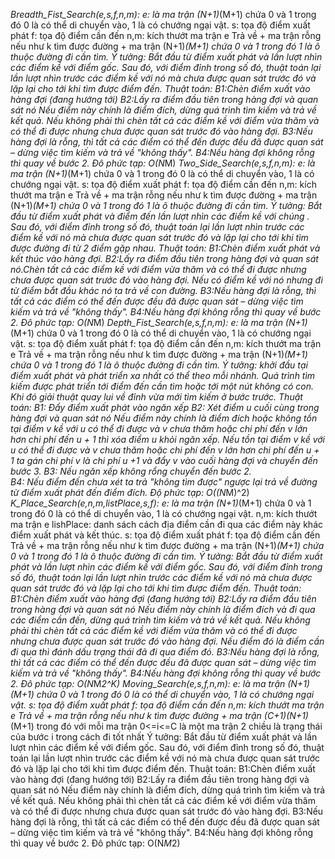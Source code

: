*Breadth_Fist_Search(e,s,f,n,m):
e: là ma trận (N+1)*(M+1) chứa 0 và 1 trong đó 0 là có thể di chuyển vào, 1 là có chướng ngại vật.
s: tọa độ điểm xuất phát
f: tọa độ điểm cần đến
n,m: kích thướt ma trận e
Trả về
    + ma trận rỗng nếu như k tìm được đường
    + ma trận (N+1)*(M+1) chứa 0 và 1 trong đó 1 là ô thuộc đường đi cần tìm. 
Ý tưởng: Bắt đầu từ điểm xuất phát và lần lượt nhìn các điểm kề với điểm gốc. Sau đó, với điểm đỉnh trong số đó, thuật toán lại lần lượt nhìn trước các điểm kề với nó mà chưa được quan sát trước đó và lặp lại cho tới khi tìm được điểm đến. 
Thuật toán:
    B1:Chèn điểm xuất vào hàng đợi (đang hướng tới)
    B2:Lấy ra điểm đầu tiên trong hàng đợi và quan sát nó
        Nếu điểm này chính là điểm đích, dừng quá trình tìm kiếm và trả về kết quả.
        Nếu không phải thì chèn tất cả các điểm kề với điểm vừa thăm và có thể đi được nhưng chưa được quan sát trước đó vào hàng đợi.
    B3:Nếu hàng đợi là rỗng, thì tất cả các điểm có thể đến được đều đã được quan sát – dừng việc tìm kiếm và trả về "không thấy".
    B4:Nếu hàng đợi không rỗng thì quay về bước 2.
Đô phức tạp: O(N*M)
*Two_Side_Search(e,s,f,n,m):
e: là ma trận (N+1)*(M+1) chứa 0 và 1 trong đó 0 là có thể di chuyển vào, 1 là có chướng ngại vật.
s: tọa độ điểm xuất phát
f: tọa độ điểm cần đến
n,m: kích thướt ma trận e
Trả về
    + ma trận rỗng nếu như k tìm được đường
    + ma trận (N+1)*(M+1) chứa 0 và 1 trong đó 1 là ô thuộc đường đi cần tìm. 
Ý tưởng: Bắt đầu từ điểm xuất phát và điểm đến lần lượt nhìn các điểm kề với chúng . Sau đó, với điểm đỉnh trong số đó, thuật toán lại lần lượt nhìn trước các điểm kề với nó mà chưa được quan sát trước đó và lặp lại cho tới khi tìm được đường đi từ 2 điểm gặp nhau.
Thuật toán:
    B1:Chèn điểm xuất phát và kết thúc vào hàng đợi.
    B2:Lấy ra điểm đầu tiên trong hàng đợi và quan sát nó.Chèn tất cả các điểm kề với điểm vừa thăm và có thể đi được nhưng chưa được quan sát trước đó vào hàng đợi.
        Nếu có điểm kề với nó nhưng đi từ điểm bắt đầu khác nó ta trả về con đường.
    B3:Nếu hàng đợi là rỗng, thì tất cả các điểm có thể đến được đều đã được quan sát – dừng việc tìm kiếm và trả về "không thấy".
    B4:Nếu hàng đợi không rỗng thì quay về bước 2.
Đô phức tạp: O(N*M)
*Depth_Fist_Search(e,s,f,n,m):
e: là ma trận (N+1)*(M+1) chứa 0 và 1 trong đó 0 là có thể di chuyển vào, 1 là có chướng ngại vật.
s: tọa độ điểm xuất phát
f: tọa độ điểm cần đến
n,m: kích thướt ma trận e
Trả về
    + ma trận rỗng nếu như k tìm được đường
    + ma trận (N+1)*(M+1) chứa 0 và 1 trong đó 1 là ô thuộc đường đi cần tìm. 
Ý tưởng: khởi đầu tại điểm xuất phát và phát triển xa nhất có thể theo mỗi nhánh. Quá trình tìm kiếm được phát triển tới điểm đến cần tìm hoặc tới một nút không có con. Khi đó giải thuật quay lui về đỉnh vừa mới tìm kiếm ở bước trước.
Thuật toán:
    B1: Đẩy điểm xuất phát vào ngăn xếp
    B2: Xét điểm u cuối cùng trong hàng đợi và quan sát nó
        Nếu điểm này chính là điểm đích hoặc không tồn tại điểm v kề với u có thể đi được và v chưa thăm hoặc chi phí đến v lớn hơn chi phí đến u + 1 thì xóa điểm u khỏi ngăn xếp.
        Nếu tồn tại điểm v kề với u có thể đi được và v chưa thăm hoặc chi phí đến v lớn hơn chi phí đến u + 1
        ta gán chi phí v là chi phí u +1 và đẩy v vào cuối hàng đợi và chuyển đến bước 3.
    B3: Nếu ngăn xếp không rổng chuyển đến bước 2.\
    B4: Nếu điểm đến chưa xét ta trả "không tìm được" ngược lại trả về đường từ điểm xuất phát đến điểm đích.
Độ phức tạp: O((N*M)^2)
*K_Place_Search(e,n,m,listPlace,s,f):
e: là ma trận (N+1)*(M+1) chứa 0 và 1 trong đó 0 là có thể di chuyển vào, 1 là có chướng ngại vật.
n,m: kích thướt ma trận e
lishPlace: danh sách cách địa điểm cần đi qua các điểm này khác điểm xuất phát và kết thúc. 
s: tọa độ điểm xuất phát
f: tọa độ điểm cần đến
Trả về
    + ma trận rỗng nếu như k tìm được đường
    + ma trận (N+1)*(M+1) chứa 0 và 1 trong đó 1 là ô thuộc đường đi cần tìm.
Ý tưởng: Bắt đầu từ điểm xuất phát và lần lượt nhìn các điểm kề với điểm gốc. Sau đó, với điểm đỉnh trong số đó, thuật toán lại lần lượt nhìn trước các điểm kề với nó mà chưa được quan sát trước đó và lặp lại cho tới khi tìm được điểm đến. 
Thuật toán:
    B1:Chèn điểm xuất vào hàng đợi (đang hướng tới)
    B2:Lấy ra điểm đầu tiên trong hàng đợi và quan sát nó
        Nếu điểm này chính là điểm đích và đi qua các điểm cần đến, dừng quá trình tìm kiếm và trả về kết quả.
        Nếu không phải thì chèn tất cả các điểm kề với điểm vừa thăm và có thể đi được nhưng chưa được quan sát trước đó vào hàng đợi. 
            Nếu điểm đó là điểm cần đi qua thì đánh dấu trạng thái đã đi qua điểm đó.
    B3:Nếu hàng đợi là rỗng, thì tất cả các điểm có thể đến được đều đã được quan sát – dừng việc tìm kiếm và trả về "không thấy".
    B4:Nếu hàng đợi không rỗng thì quay về bước 2.
Đô phức tạp: O(N*M*2^K)
*Moving_Search(e,s,f,n,m):
e: là ma trận (N+1)*(M+1) chứa 0 và 1 trong đó 0 là có thể di chuyển vào, 1 là có chướng ngại vật.
s: tọa độ điểm xuất phát
f: tọa độ điểm cần đến
n,m: kích thướt ma trận e
Trả về
    + ma trận rỗng nếu như k tìm được đường
    + ma trận (C+1)(N+1)*(M+1) trong đó với mỗi ma trận 0<=i<=C là một ma trận 2 chiều là trạng thái của bước i trong cách đi tốt nhất
Ý tưởng: Bắt đầu từ điểm xuất phát và lần lượt nhìn các điểm kề với điểm gốc. Sau đó, với điểm đỉnh trong số đó, thuật toán lại lần lượt nhìn trước các điểm kề với nó mà chưa được quan sát trước đó và lặp lại cho tới khi tìm được điểm đến. 
Thuật toán:
    B1:Chèn điểm xuất vào hàng đợi (đang hướng tới)
    B2:Lấy ra điểm đầu tiên trong hàng đợi và quan sát nó
        Nếu điểm này chính là điểm đích, dừng quá trình tìm kiếm và trả về kết quả.
        Nếu không phải thì chèn tất cả các điểm kề với điểm vừa thăm và có thể đi được nhưng chưa được quan sát trước đó vào hàng đợi.
    B3:Nếu hàng đợi là rỗng, thì tất cả các điểm có thể đến được đều đã được quan sát – dừng việc tìm kiếm và trả về "không thấy".
    B4:Nếu hàng đợi không rỗng thì quay về bước 2.
Đô phức tạp: O(N*M*2)
